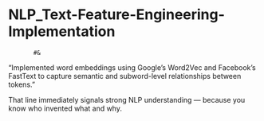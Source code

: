 # NLP_Text-Feature-Engineering-Implementation
           #& 
“Implemented word embeddings using Google’s Word2Vec and Facebook’s FastText to capture semantic and subword-level relationships between tokens.”

That line immediately signals strong NLP understanding — because you know who invented what and why.

